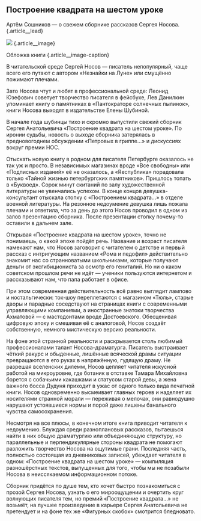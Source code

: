 ## Построение квадрата на шестом уроке

Артём Сошников — о свежем сборнике рассказов Сергея Носова. {.article\_\_lead}

![][image-1] {.article\_\_image}

Обложка книги {.article\_\_image-caption}

В читательской среде Сергей Носов — писатель непопулярный, чаще всего его путают с автором «Незнайки на Луне» или смущённо пожимают плечами.

Зато Носова чтут и любят в профессиональной среде: Леонид Юзефович советует творчество писателя в фейсбуке, Лев Данилкин упоминает книгу о памятниках в «Пантократоре солнечных пылинок», книги Носова выходят в издательстве Елены Шубиной.

В начале года шубинцы тихо и скромно выпустили свежий сборник Сергея Анатольевича «Построение квадрата на шестом уроке». По иронии судьбы, новость о выходе сборника затерялась в предновогоднем обсуждении «Петровых в гриппе…» и дискуссиях вокруг премии НОС.

Отыскать новую книгу в родном для писателя Петербурге оказалось не так уж и просто. В независимых магазинах вроде «Все свободны» или «Подписных изданий» её не оказалось, а «Rеспублика» порадовала только «Тайной жизнью петербургских памятников». Пришлось топать в «Буквоед». Сорок минут скитаний по залу художественной литературы не увенчались успехом. В конце концов девушка-консультант отыскала стопку с «Построением квадрата…» в отделе военной литературы. На резонное недоумение девушка лишь пожала плечами и ответила, что за день до этого Носов проводил в одном из залов презентацию сборника. После презентации стопку почему-то оставили в дальнем зале.

Открывая «Построение квадрата на шестом уроке», точно не понимаешь, о какой эпохе пойдёт речь. Название и возраст писателя намекают нам, что Носов заговорит с читателем о детстве и первый рассказ с интригующим названием «Рома и педофил» действительно знакомит нас со странноватыми школьниками, которые получают деньги от эксгибициониста за осмотр его гениталий. Но ни о каком советском прошлом речи не идёт — ученики пользуются интернетом и рассказывают нам, что папа работает в офисе.

При этом современная действительность всё равно выглядит лампово и ностальгически: ток-шоу переплетаются с магазином «Тюль», старые дворы и парадные соседствуют на страницах книги с современными управляющими компаниями, а иностранные знатоки творчества Ахматовой — с мастодонтами вроде Достоевского. Обесценивая цифровую эпоху и смешивая её с аналоговой, Носов создаёт собственную, немного мистическую версию реальности.

На фоне этой странной реальности и раскрывается столь любимый профессионалами талант Носова-драматурга. Писатель выстраивает чёткий ракурс и обыденные, лишённые всяческой драмы ситуации превращаются в его руках в напряжённую, гудящую драму. Не разрешая вселенских дилемм, Носов цепляет читателя искусной работой на микроуровне, где ботаник в отставке Тамара Михайловна борется с собачьими какашками и статусом старой девы, а жена важного босса Дудуня приходит в ужас от одного только вида печатной книги. Носов одновременно высмеивает главных героев и наделяет их носителями странной морали — переживая о мелочах, они равнодушно нарушают устоявшиеся нормы и порой даже лишены банального чувства самосохранения.

Несмотря на все плюсы, в конечном итоге книга приводит читателя к недоумению. Блуждая среди разноплановых рассказов, пытаешься найти в них общую драматургию или объединяющую структуру, но параллельные и перпендикулярные стороны квадрата не помогают разложить творчество Носова на ощутимые грани. Последняя часть, полностью состоящая из дневниковых записей, убеждает читателя в одном: «Построение квадрата на шестом уроке» — компиляция разношёрстных текстов, выпущенных для того, чтобы мы не позабыли Носова в неиссякаемом информационном потоке.

Сборник придётся по душе тем, кто хочет быстро познакомиться с прозой Сергея Носова, узнать о его мироощущении и очертить круг волнующих писателя тем, но премий «Построение квадрата…» не возьмёт, на лучшее произведение в карьере Сергея Анатольевича не претендует и на фоне тех же «Фигурных скобок» смотрится бледновато.

[image-1]:	http://sayocean.me/img/square.jpg